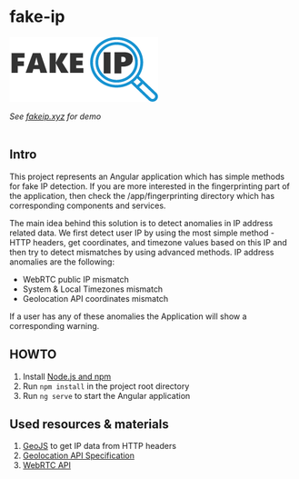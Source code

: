 # **fake-ip**
![Alt](src/assets/logo_x4.png "Title")

*See [fakeip.xyz][2] for demo*
<br><br>

## **Intro**
This project represents an Angular application which has simple methods for fake IP detection. If you are more interested in the fingerprinting part of the application, then check the /app/fingerprinting directory which has corresponding components and services.

The main idea behind this solution is to detect anomalies in IP address related data. We first detect user IP by using the most simple method - HTTP headers, get coordinates, and timezone values based on this IP and then try to detect mismatches by using advanced methods. IP address anomalies are the following:
- WebRTC public IP mismatch
- System & Local Timezones mismatch
- Geolocation API coordinates mismatch

If a user has any of these anomalies the Application will show a corresponding warning.

## **HOWTO**
1. Install [Node.js and npm][1]
2. Run `npm install` in the project root directory
3. Run `ng serve` to start the Angular application


## **Used resources & materials**
1. [GeoJS][3] to get IP data from HTTP headers
2. [Geolocation API Specification][4]
3. [WebRTC API][5]




[1]: https://nodejs.org/en/download/
[2]: https://fakeip.xyz/
[3]: https://www.geojs.io/
[4]: https://w3c.github.io/geolocation-api/
[5]: https://developer.mozilla.org/en-US/docs/Web/API/WebRTC_API
